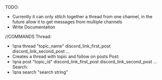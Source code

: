 TODO:
- Currently it can only stitch together a thread from one channel, in the future allow it to get messages from multiple channels
- Write Documentation


//COMMANDS
Thread: 
  - !qna thread "topic_name" discord_link_first_post discord_link_second_post ...
  - Creates a thread with topic and follow on posts
Post: 
  - !qna post "topic_id" discord_link_first_post discord_link_second_post ...
Search:
  - !qna search "search string"
  